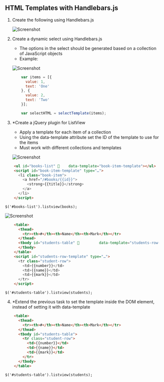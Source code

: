 ## HTML Templates with Handlebars.js

1. Create the following using Handlebars.js

    ![Screenshot](https://raw.githubusercontent.com/flextry/Telerik-Academy/master/Web%20Design%20&%20Development/4.%20JavaScript%20UI%20&%20DOM/11.%20HTML%20Templates%20with%20Handlebars.js/01.%20Simple%20table/index.png)

2. Create a dynamic select using Handlebars.js
    * The options in the select should be generated based on a collection of JavaScript objects
    * Example:

    ![Screenshot](https://raw.githubusercontent.com/flextry/Telerik-Academy/master/Web%20Design%20&%20Development/4.%20JavaScript%20UI%20&%20DOM/11.%20HTML%20Templates%20with%20Handlebars.js/02.%20Select%20menu/index.png)

    ```js
        var items = [{
          value: 1,
          text: 'One'
        }, {
          value: 2,
          text: 'Two'
        }];
    
        var selectHTML = selectTemplate(items);
    ```

3. *Create a jQuery plugin for ListView
    * Apply a template for each item of a collection
    * Using the data-template attribute set the ID of the template to use for the items
    * Must work with different collections and templates

    ![Screenshot](https://raw.githubusercontent.com/flextry/Telerik-Academy/master/Web%20Design%20&%20Development/4.%20JavaScript%20UI%20&%20DOM/11.%20HTML%20Templates%20with%20Handlebars.js/03.%20ListView/example-1.png)

```html
    <ul id="books-list"     data-template="book-item-template"></ul>
    <script id="book-item-template" type="…">
      <li class="book-item">
        <a href="/#books/{{id}}">
          <strong>{{title}}</strong>
        </a>
      </li> 
    </script>
```

`$('#books-list').listview(books);`

![Screenshot](https://raw.githubusercontent.com/flextry/Telerik-Academy/master/Web%20Design%20&%20Development/4.%20JavaScript%20UI%20&%20DOM/11.%20HTML%20Templates%20with%20Handlebars.js/03.%20ListView/example-2.png)
    
```html
    <table>
      <thead>
        <tr><th>#</th><th>Name</th><th>Mark</th></tr>
      </thead>
      <tbody id="students-table"          data-template="students-row-template">   
      </tbody>
    </table>
    <script id="students-row-template" type="…">
      <tr class="student-row">
        <td>{{number}}</td>
        <td>{{name}}</td>
        <td>{{mark}}</td>
      </tr>     
    </script>
```

`$('#students-table').listview(students);`

4. *Extend the previous task to set the template inside the DOM element, instead of setting it with data-template

```html
    <table>
      <thead>
        <tr><th>#</th><th>Name</th><th>Mark</th></tr>
      </thead>
      <tbody id="students-table">
        <tr class="student-row">
          <td>{{number}}</td>
          <td>{{name}}</td>
          <td>{{mark}}</td>
        </tr>       
      </tbody>
    </table>
```

`$('#students-table').listview(students);`
